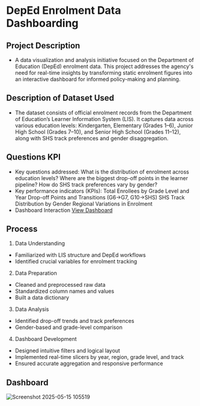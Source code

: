 # DepEd Enrolment Data Dashboarding

## Project Description

- A data visualization and analysis initiative focused on the Department of Education (DepEd) enrolment data. This project addresses the agency's need for real-time insights by transforming static enrolment figures into an interactive dashboard for informed policy-making and planning.

## Description of Dataset Used

- The dataset consists of official enrolment records from the Department of Education’s Learner Information System (LIS). It captures data across various education levels: Kindergarten, Elementary (Grades 1–6), Junior High School (Grades 7–10), and Senior High School (Grades 11–12), along with SHS track preferences and gender disaggregation.

## Questions KPI

- Key questions addressed:
  What is the distribution of enrolment across education levels?
  Where are the biggest drop-off points in the learner pipeline?
  How do SHS track preferences vary by gender?
- Key performance indicators (KPIs):
  Total Enrollees by Grade Level and Year
  Drop-off Points and Transitions (G6→G7, G10→SHS)
  SHS Track Distribution by Gender
  Regional Variations in Enrolment
- Dashboard Interaction <a href= “https://github.com/Cef777/Data-Dashboarding/blob/main/Screenshot%202025-05-15%20105519.png“>View Dashboard</a>


## Process

1. Data Understanding
- Familiarized with LIS structure and DepEd workflows
- Identified crucial variables for enrolment tracking
2. Data Preparation
- Cleaned and preprocessed raw data
- Standardized column names and values
- Built a data dictionary
3. Data Analysis
- Identified drop-off trends and track preferences
- Gender-based and grade-level comparison
4. Dashboard Development
- Designed intuitive filters and logical layout
- Implemented real-time slicers by year, region, grade level, and track
- Ensured accurate aggregation and responsive performance
  
## Dashboard

![Screenshot 2025-05-15 105519](https://github.com/user-attachments/assets/39b839b0-598d-4d88-8397-4c6795a0cbc9)
